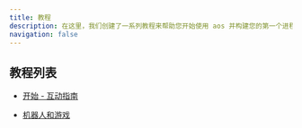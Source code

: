 ```yaml
---
title: 教程
description: 在这里，我们创建了一系列教程来帮助您开始使用 aos 并构建您的第一个进程。 这些教程包括交互式指南、代码片段和示例，以帮助您熟悉 aos 环境。
navigation: false
---
```


## 教程列表

- [开始 - 互动指南](/zh/tutorials/begin)

- [机器人和游戏](/zh/tutorials/bots-and-games)

